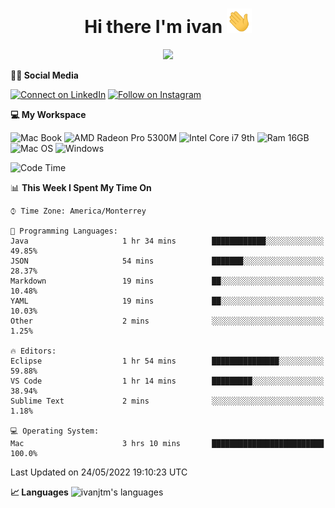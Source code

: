 <h1 align="center">Hi there I'm ivan <img src="https://raw.githubusercontent.com/ABSphreak/ABSphreak/master/gifs/Hi.gif" width="40px" /></h1>
<div align="center">
<img src="http://github-readme-streak-stats.herokuapp.com?user=ivanjtm&hide_border=true&background=00000000&border=FFFFFF00&sideNums=A8A8A8&sideLabels=A8A8A8&currStreakNum=FFC93C&dates=A8A8A8)](https://git.io/streak-stats"/>
</div>

**👦🏻 Social Media**

[![Connect on LinkedIn](https://img.shields.io/badge/LinkedIn-%230077B5.svg?&style=flat-square&logo=linkedin&logoColor=white)](https://www.linkedin.com/in/ivanjtm)
[![Follow on Instagram](https://img.shields.io/badge/Instagram-E4405F?style=flat-square&logo=instagram&logoColor=white)](https://www.instagram.com/ivanjtm)

**💻 My Workspace**

![Mac Book](https://img.shields.io/badge/Apple-MacBook_Pro_2019-999999?style=flat-square&logo=apple&logoColor=white)
![AMD Radeon Pro 5300M](https://img.shields.io/badge/AMD-Radeon_Pro_5300M-ED1C24?style=flat-square&logo=amd&logoColor=white)
![Intel Core i7 9th](https://img.shields.io/badge/Intel-Core_i7_9th-0071C5?style=flat-square&logo=intel&logoColor=white)
![Ram 16GB](https://img.shields.io/badge/RAM-16GB-230071C5?style=flat-square&logoColor=white)
![Mac OS](https://img.shields.io/badge/Mac%20OS-000000?style=flat-square&logo=apple&logoColor=white)
![Windows](https://img.shields.io/badge/Windows-0078D6?style=flat-square&logo=windows&logoColor=white)


<!--START_SECTION:waka-->
![Code Time](http://img.shields.io/badge/Code%20Time-685%20hrs%209%20mins-blue)

📊 **This Week I Spent My Time On** 

```text
⌚︎ Time Zone: America/Monterrey

💬 Programming Languages: 
Java                     1 hr 34 mins        ████████████░░░░░░░░░░░░░   49.85% 
JSON                     54 mins             ███████░░░░░░░░░░░░░░░░░░   28.37% 
Markdown                 19 mins             ██░░░░░░░░░░░░░░░░░░░░░░░   10.48% 
YAML                     19 mins             ██░░░░░░░░░░░░░░░░░░░░░░░   10.03% 
Other                    2 mins              ░░░░░░░░░░░░░░░░░░░░░░░░░   1.25%

🔥 Editors: 
Eclipse                  1 hr 54 mins        ███████████████░░░░░░░░░░   59.88% 
VS Code                  1 hr 14 mins        █████████░░░░░░░░░░░░░░░░   38.94% 
Sublime Text             2 mins              ░░░░░░░░░░░░░░░░░░░░░░░░░   1.18%

💻 Operating System: 
Mac                      3 hrs 10 mins       █████████████████████████   100.0%

```


 Last Updated on 24/05/2022 19:10:23 UTC
<!--END_SECTION:waka-->
**📈 Languages**
 ![ivanjtm's languages](https://wakatime.com/share/@ivanjtm/a32f83c6-d0c9-49a4-a5ae-d0440b950377.svg)
